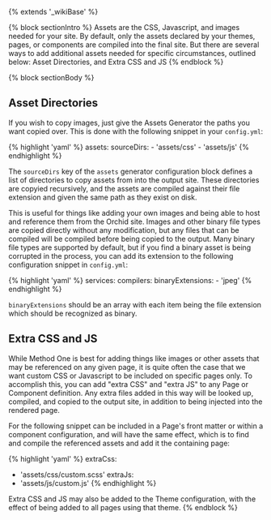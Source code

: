 ---
---

{% extends '_wikiBase' %}

{% block sectionIntro %}
Assets are the CSS, Javascript, and images needed for your site. By default, only the assets declared by your themes, 
pages, or components are compiled into the final site. But there are several ways to add additional assets needed for 
specific circumstances, outlined below: Asset Directories, and Extra CSS and JS
{% endblock %}

{% block sectionBody %}
## Asset Directories

If you wish to copy images, just give the Assets Generator the paths you want copied over. This is done with the 
following snippet in your `config.yml`:

{% highlight 'yaml' %}
assets:
  sourceDirs: 
    - 'assets/css'
    - 'assets/js'
{% endhighlight %}


The `sourceDirs` key of the `assets` generator configuration block defines a list of directories to copy assets from 
into the output site. These directories are copyied recursively, and the assets are compiled against their file 
extension and given the same path as they exist on disk. 

This is useful for things like adding your own images and being able to host and reference them from the Orchid site. 
Images and other binary file types are copied directly without any modification, but any files that can be compiled will
be compiled before being copied to the output. Many binary file types are supported by default, but if you find a binary
asset is being corrupted in the process, you can add its extension to the following configuration snippet in 
`config.yml`:

{% highlight 'yaml' %}
services:
  compilers: 
    binaryExtensions: 
      - 'jpeg'
{% endhighlight %}


`binaryExtensions` should be an array with each item being the file extension which should be recognized as binary.

## Extra CSS and JS

While Method One is best for adding things like images or other assets that may be referenced on any given page, it is
quite often the case that we want custom CSS or Javascript to be included on specific pages only. To accomplish this, 
you can add "extra CSS" and "extra JS" to any Page or Component definition. Any extra files added in this way will be 
looked up, compiled, and copied to the output site, in addition to being injected into the rendered page. 

For the following snippet can be included in a Page's front matter or within a component configuration, and will have 
the same effect, which is to find and compile the referenced assets and add it the containing page:

{% highlight 'yaml' %}
extraCss:
  - 'assets/css/custom.scss'
extraJs:
  - 'assets/js/custom.js'
{% endhighlight %}


Extra CSS and JS may also be added to the Theme configuration, with the effect of being added to all pages using that 
theme.
{% endblock %}
